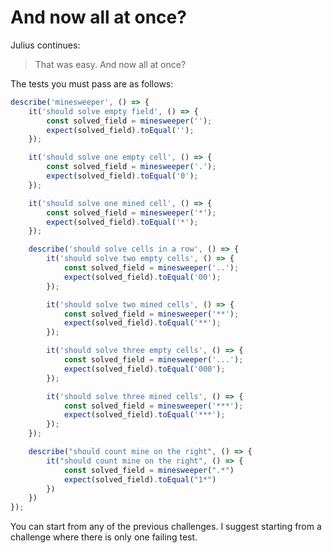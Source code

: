 # And now all at once?

Julius continues:

> That was easy. And now all at once?

The tests you must pass are as follows:

```typescript
describe('minesweeper', () => {
    it('should solve empty field', () => {
        const solved_field = minesweeper('');
        expect(solved_field).toEqual('');
    });

    it('should solve one empty cell', () => {
        const solved_field = minesweeper('.');
        expect(solved_field).toEqual('0');
    });

    it('should solve one mined cell', () => {
        const solved_field = minesweeper('*');
        expect(solved_field).toEqual('*');
    });

    describe('should solve cells in a row', () => {
        it('should solve two empty cells', () => {
            const solved_field = minesweeper('..');
            expect(solved_field).toEqual('00');
        });

        it('should solve two mined cells', () => {
            const solved_field = minesweeper('**');
            expect(solved_field).toEqual('**');
        });

        it('should solve three empty cells', () => {
            const solved_field = minesweeper('...');
            expect(solved_field).toEqual('000');
        });

        it('should solve three mined cells', () => {
            const solved_field = minesweeper('***');
            expect(solved_field).toEqual('***');
        });
    });

    describe("should count mine on the right", () => {
        it("should count mine on the right", () => {
            const solved_field = minesweeper(".*")
            expect(solved_field).toEqual("1*")
        })    
    })
});
```

You can start from any of the previous challenges. I suggest starting from a challenge where there is only one failing test.

